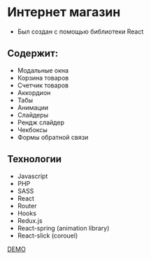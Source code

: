 # Интернет магазин
* Был создан с помощью библиотеки React
## Содержит:
* Модальные окна
* Корзина товаров
* Счетчик товаров
* Аккордион 
* Табы 
* Анимации 
* Слайдеры
* Рендж слайдер 
* Чекбоксы
* Формы обратной связи
## Технологии
* Javascript
* PHP
* SASS
* React
* Router 
* Hooks
* Redux.js
* React-spring (animation library)
* React-slick (corouel)

[DEMO](https://my-app-rho-lime.vercel.app/)
